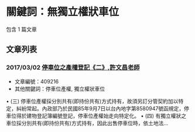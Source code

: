 # 關鍵詞：無獨立權狀車位

包含 1 篇文章

## 文章列表

### 2017/03/02 [停車位之產權登記《二》,許文昌老師](../../articles/409216_%E5%81%9C%E8%BB%8A%E4%BD%8D%E4%B9%8B%E7%94%A2%E6%AC%8A%E7%99%BB%E8%A8%98%E3%80%8A%E4%BA%8C%E3%80%8B%2C%E8%A8%B1%E6%96%87%E6%98%8C%E8%80%81%E5%B8%AB.md)
- 文章編號：409216
- 其他關鍵詞：停車位產權, 獨立權狀車位

• (三) 停車位產權採分別共有(即持份共有)方式持有，故須另訂分管契約加以特定，糾紛常起。內政部乃於民國85年9月7日以台內地字第8580947號函規定，停車位得於建物登記簿編號登記，停車位產權始走向特定化。 • (四) 有獨立權狀之車位採分別共有(即持份共有)方式持有，因此出售停車位時，依土地法...
